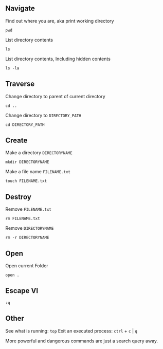## Navigate
Find out where you are, aka print working directory
```shell
pwd
```
List directory contents
```shell
ls
```
List directory contents, Including hidden contents
```shell
ls -la
```
## Traverse
Change directory to parent of current directory
```shell
cd ..
```
Change directory to `DIRECTORY_PATH`
```shell
cd DIRECTORY_PATH
```
## Create 
Make a directory `DIRECTORYNAME`
```shell
mkdir DIRECTORYNAME
```
Make a file name `FILENAME.txt`
```shell
touch FILENAME.txt
```
## Destroy
Remove `FILENAME.txt`
```shell
rm FILENAME.txt
```
Remove `DIRECTORYNAME`
```shell
rm -r DIRECTORYNAME
```
## Open
Open current Folder
```shell
open .
```

## Escape VI

```vim
:q
```
## Other
See what is running: `top`
Exit an executed process: `ctrl` + `c` |  `q`

More powerful and dangerous commands are just a search query away. 